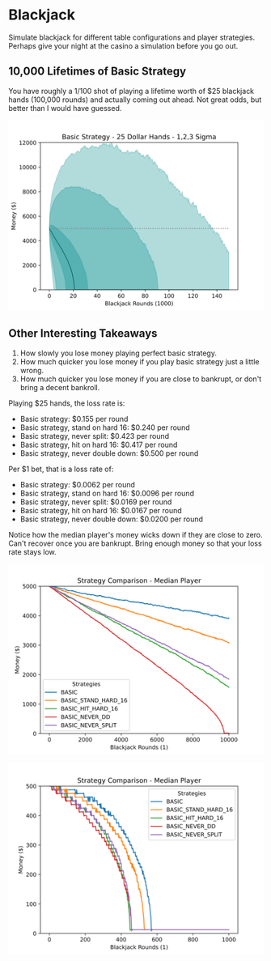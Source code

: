 # Blackjack
 
Simulate blackjack for different table configurations and player strategies. Perhaps give your night at the casino a 
simulation before you go out. 

## 10,000 Lifetimes of Basic Strategy
You have roughly a 1/100 shot of playing a lifetime worth of $25 blackjack hands (100,000 rounds) and actually coming out 
ahead. Not great odds, but better than I would have guessed. 

![alt text](output/oneplayer_onetable_150krounds_5kmoney1655298090.039737.png)

## Other Interesting Takeaways
1) How slowly you lose money playing perfect basic strategy. 
2) How much quicker you lose money if you play basic strategy just a little wrong.
3) How much quicker you lose money if you are close to bankrupt, or don't bring a decent bankroll. 


Playing $25 hands, the loss rate is:
- Basic strategy:                     $0.155 per round
- Basic strategy, stand on hard 16:   $0.240 per round
- Basic strategy, never split:        $0.423 per round
- Basic strategy, hit on hard 16:     $0.417 per round
- Basic strategy, never double down:  $0.500 per round

Per $1 bet, that is a loss rate of:
- Basic strategy:                     $0.0062 per round
- Basic strategy, stand on hard 16:   $0.0096 per round
- Basic strategy, never split:        $0.0169 per round
- Basic strategy, hit on hard 16:     $0.0167 per round
- Basic strategy, never double down:  $0.0200 per round


Notice how the median player's money wicks down if they are close to zero. Can't recover once you are bankrupt. Bring enough money so that your loss rate stays low. 



![alt text](output/one_player_one_table1655153761.20704.png)

![alt text](output/one_player_one_table1655155176.252045.png)
